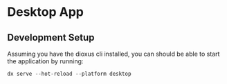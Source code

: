 
# Desktop App


## Development Setup

Assuming you have the dioxus cli installed, you can should
be able to start the application by running:

```shell
dx serve --hot-reload --platform desktop
```